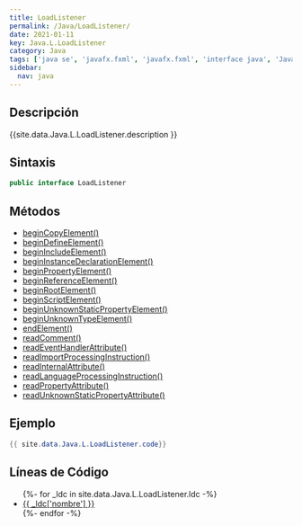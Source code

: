 ```yaml
---
title: LoadListener
permalink: /Java/LoadListener/
date: 2021-01-11
key: Java.L.LoadListener
category: Java
tags: ['java se', 'javafx.fxml', 'javafx.fxml', 'interface java', 'Java 9']
sidebar: 
  nav: java
---
```


## Descripción
{{site.data.Java.L.LoadListener.description }}

## Sintaxis
~~~java
public interface LoadListener
~~~

## Métodos
* [beginCopyElement()](/Java/LoadListener/beginCopyElement/)
* [beginDefineElement()](/Java/LoadListener/beginDefineElement/)
* [beginIncludeElement()](/Java/LoadListener/beginIncludeElement/)
* [beginInstanceDeclarationElement()](/Java/LoadListener/beginInstanceDeclarationElement/)
* [beginPropertyElement()](/Java/LoadListener/beginPropertyElement/)
* [beginReferenceElement()](/Java/LoadListener/beginReferenceElement/)
* [beginRootElement()](/Java/LoadListener/beginRootElement/)
* [beginScriptElement()](/Java/LoadListener/beginScriptElement/)
* [beginUnknownStaticPropertyElement()](/Java/LoadListener/beginUnknownStaticPropertyElement/)
* [beginUnknownTypeElement()](/Java/LoadListener/beginUnknownTypeElement/)
* [endElement()](/Java/LoadListener/endElement/)
* [readComment()](/Java/LoadListener/readComment/)
* [readEventHandlerAttribute()](/Java/LoadListener/readEventHandlerAttribute/)
* [readImportProcessingInstruction()](/Java/LoadListener/readImportProcessingInstruction/)
* [readInternalAttribute()](/Java/LoadListener/readInternalAttribute/)
* [readLanguageProcessingInstruction()](/Java/LoadListener/readLanguageProcessingInstruction/)
* [readPropertyAttribute()](/Java/LoadListener/readPropertyAttribute/)
* [readUnknownStaticPropertyAttribute()](/Java/LoadListener/readUnknownStaticPropertyAttribute/)

## Ejemplo
~~~java
{{ site.data.Java.L.LoadListener.code}}
~~~

## Líneas de Código
<ul>
{%- for _ldc in site.data.Java.L.LoadListener.ldc -%}
   <li>
       <a href="{{_ldc['url'] }}">{{ _ldc['nombre'] }}</a>
   </li>
{%- endfor -%}
</ul>
